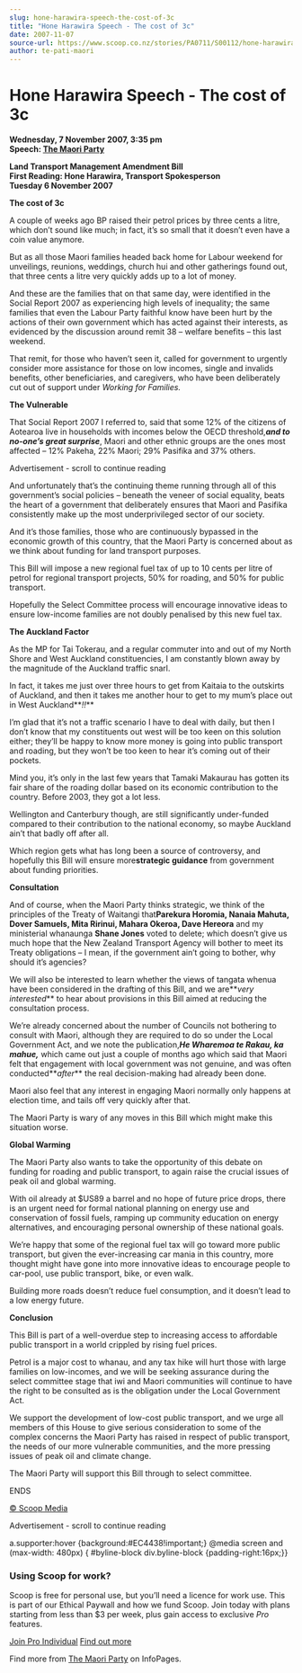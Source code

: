 ```yaml
---
slug: hone-harawira-speech-the-cost-of-3c
title: "Hone Harawira Speech - The cost of 3c"
date: 2007-11-07
source-url: https://www.scoop.co.nz/stories/PA0711/S00112/hone-harawira-speech-the-cost-of-3c.htm
author: te-pati-maori
---
```

Hone Harawira Speech - The cost of 3c
=====================================

**Wednesday, 7 November 2007, 3:35 pm**  
**Speech: [The Maori Party](https://info.scoop.co.nz/The_Maori_Party)**

**Land Transport Management Amendment Bill**  
**First Reading: Hone Harawira, Transport Spokesperson**  
**Tuesday 6 November 2007**

**The cost of 3c**

A couple of weeks ago BP raised their petrol prices by three cents a litre, which don’t sound like much; in fact, it’s so small that it doesn’t even have a coin value anymore.

But as all those Maori families headed back home for Labour weekend for unveilings, reunions, weddings, church hui and other gatherings found out, that three cents a litre very quickly adds up to a lot of money.

And these are the families that on that same day, were identified in the Social Report 2007 as experiencing high levels of inequality; the same families that even the Labour Party faithful know have been hurt by the actions of their own government which has acted against their interests, as evidenced by the discussion around remit 38 – welfare benefits – this last weekend.

That remit, for those who haven’t seen it, called for government to urgently consider more assistance for those on low incomes, single and invalids benefits, other beneficiaries, and caregivers, who have been deliberately cut out of support under _Working for Families._

**The Vulnerable**

That Social Report 2007 I referred to, said that some 12% of the citizens of Aotearoa live in households with incomes below the OECD threshold,**_and to no-one’s great surprise_**, Maori and other ethnic groups are the ones most affected – 12% Pakeha, 22% Maori; 29% Pasifika and 37% others.

Advertisement - scroll to continue reading





And unfortunately that’s the continuing theme running through all of this government’s social policies – beneath the veneer of social equality, beats the heart of a government that deliberately ensures that Maori and Pasifika consistently make up the most underprivileged sector of our society.

And it’s those families, those who are continuously bypassed in the economic growth of this country, that the Maori Party is concerned about as we think about funding for land transport purposes.

This Bill will impose a new regional fuel tax of up to 10 cents per litre of petrol for regional transport projects, 50% for roading, and 50% for public transport.

Hopefully the Select Committee process will encourage innovative ideas to ensure low-income families are not doubly penalised by this new fuel tax.

**The Auckland Factor**

As the MP for Tai Tokerau, and a regular commuter into and out of my North Shore and West Auckland constituencies, I am constantly blown away by the magnitude of the Auckland traffic snarl.

In fact, it takes me just over three hours to get from Kaitaia to the outskirts of Auckland, and then it takes me another hour to get to my mum’s place out in West Auckland**_!!_**

I’m glad that it’s not a traffic scenario I have to deal with daily, but then I don’t know that my constituents out west will be too keen on this solution either; they’ll be happy to know more money is going into public transport and roading, but they won’t be too keen to hear it’s coming out of their pockets.

Mind you, it’s only in the last few years that Tamaki Makaurau has gotten its fair share of the roading dollar based on its economic contribution to the country. Before 2003, they got a lot less.

Wellington and Canterbury though, are still significantly under-funded compared to their contribution to the national economy, so maybe Auckland ain’t that badly off after all.

Which region gets what has long been a source of controversy, and hopefully this Bill will ensure more**strategic guidance** from government about funding priorities.

**Consultation**

And of course, when the Maori Party thinks strategic, we think of the principles of the Treaty of Waitangi that**Parekura Horomia, Nanaia Mahuta, Dover Samuels, Mita Ririnui, Mahara Okeroa, Dave Hereora** and my ministerial whanaunga **Shane Jones** voted to delete; which doesn’t give us much hope that the New Zealand Transport Agency will bother to meet its Treaty obligations – I mean, if the government ain’t going to bother, why should it’s agencies?

We will also be interested to learn whether the views of tangata whenua have been considered in the drafting of this Bill, and we are**_very interested_** to hear about provisions in this Bill aimed at reducing the consultation process.

We’re already concerned about the number of Councils not bothering to consult with Maori, although they are required to do so under the Local Government Act, and we note the publication,**_He Wharemoa te Rakau, ka mahue,_** which came out just a couple of months ago which said that Maori felt that engagement with local government was not genuine, and was often conducted**_after_** the real decision-making had already been done.

Maori also feel that any interest in engaging Maori normally only happens at election time, and tails off very quickly after that.

The Maori Party is wary of any moves in this Bill which might make this situation worse.

**Global Warming**

The Maori Party also wants to take the opportunity of this debate on funding for roading and public transport, to again raise the crucial issues of peak oil and global warming.

With oil already at $US89 a barrel and no hope of future price drops, there is an urgent need for formal national planning on energy use and conservation of fossil fuels, ramping up community education on energy alternatives, and encouraging personal ownership of these national goals.

We’re happy that some of the regional fuel tax will go toward more public transport, but given the ever-increasing car mania in this country, more thought might have gone into more innovative ideas to encourage people to car-pool, use public transport, bike, or even walk.

Building more roads doesn’t reduce fuel consumption, and it doesn’t lead to a low energy future.

**Conclusion**

This Bill is part of a well-overdue step to increasing access to affordable public transport in a world crippled by rising fuel prices.

Petrol is a major cost to whanau, and any tax hike will hurt those with large families on low-incomes, and we will be seeking assurance during the select committee stage that iwi and Maori communities will continue to have the right to be consulted as is the obligation under the Local Government Act.

We support the development of low-cost public transport, and we urge all members of this House to give serious consideration to some of the complex concerns the Maori Party has raised in respect of public transport, the needs of our more vulnerable communities, and the more pressing issues of peak oil and climate change.

The Maori Party will support this Bill through to select committee.

ENDS

[© Scoop Media](http://www.scoop.co.nz/about/terms.html)  

Advertisement - scroll to continue reading



a.supporter:hover {background:#EC4438!important;} @media screen and (max-width: 480px) { #byline-block div.byline-block {padding-right:16px;}}

### Using Scoop for work?

Scoop is free for personal use, but you’ll need a licence for work use. This is part of our Ethical Paywall and how we fund Scoop. Join today with plans starting from less than $3 per week, plus gain access to exclusive _Pro_ features.  
  
[Join Pro Individual](https://pro.scoop.co.nz/Individual/?from=ProIn24) [Find out more](https://pro.scoop.co.nz/using-scoop-for-work/?from=ProIn24)

Find more from [The Maori Party](https://info.scoop.co.nz/The_Maori_Party) on InfoPages.